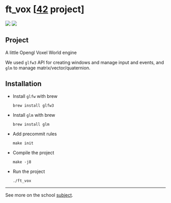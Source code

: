 # ft_vox [[42](https://www.42.fr/) project]

![](https://github.com/zer0nim/ft_vox/workflows/.github/workflows/ccpp.yml/badge.svg)
![](https://github.com/zer0nim/ft_vox/workflows/ft_vox/badge.svg)

## Project
A little Opengl Voxel World engine

We used `glfw3` API for creating windows and manage input and events,
and `glm` to manage matrix/vector/quaternion.

## Installation

- Install `glfw` with brew

	```brew install glfw3```

- Install `glm` with brew

	```brew install glm```

- Add precommit rules

	```make init```

- Compile the project

	```make -j8```
- Run the project

	```./ft_vox```


---

See more on the school [subject](ft_vox.fr.pdf).
